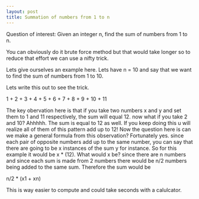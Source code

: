 ```yaml
---
layout: post
title: Summation of numbers from 1 to n
---
```




Question of interest: Given an integer n, find the sum of numbers from 1 to n.


You can obviously do it brute force method but that would take longer so to reduce that effort we can use a nifty trick.

Lets give ourselves an example here. Lets have n = 10 and say that we want to find the sum of numbers from 1 to 10.

Lets write this out to see the trick.

1 + 2 + 3 + 4 + 5 + 6 + 7 + 8 + 9 + 10 + 11

The key obervation here is that if you take two numbers x and y and set them to 1 and 11 respectively, the sum will equal 12.
now what if you take 2 and 10? Ahhhhh. The sum is equal to 12 as well. If you keep doing this u will realize all of them of this 
pattern add up to 12! Now the question here is can we make a general formula from this observation?
Fortunately yes. since each pair of opposite numbers add up to the same number, you can say that there are going to be 
x instances of the sum y for instance. So for this example it would be x * (12). What would x be? since there are n numbers 
and since each sum is made from 2 numbers there would be n/2 numbers being added to the same sum. Therefore the sum would be


n/2 * (x1 + xn)

This is way easier to compute and could take seconds with a calulcator.

